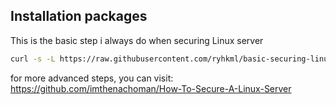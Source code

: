 ## Installation packages

This is the basic step i always do when securing Linux server

```bash
curl -s -L https://raw.githubusercontent.com/ryhkml/basic-securing-linux-server/main/init-deb | sudo bash
```

for more advanced steps, you can visit: https://github.com/imthenachoman/How-To-Secure-A-Linux-Server